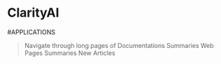 # ClarityAI


#APPLICATIONS
>Navigate through long pages of Documentations
>Summaries Web Pages
>Summaries New Articles 